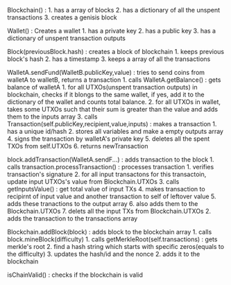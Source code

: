 Blockchain() :
	1. has a array of blocks
	2. has a dictionary of all the unspent transactions
	3. creates a genisis block

Wallet() : Creates a wallet 
	1. has a private key
	2. has a public key
	3. has a dictionary of unspent transaction outputs

Block(previousBlock.hash) : creates a block of blockchain
	1. keeps previous block's hash
	2. has a timestamp
	3. keeps a array of all the transactions

WalletA.sendFund(WalletB.publicKey,value) : tries to send coins from walletA to walletB, returns a transaction 
	1. calls WalletA.getBalance() :  gets balance of walletA
		1. for all UTXOs(unspent transaction outputs) in blockchain, checks if it blongs to the same wallet, if yes, add it to the dictionary of the wallet and counts total balance.
	2. for all UTXOs in wallet, takes some UTXOs such that their sum is greater than the value and adds them to the inputs array
	3. calls Transaction(self.publicKey,recipient,value,inputs) : makes a transaction
		1. has a unique id/hash
		2. stores all variables and make a empty outputs array	
	4. signs the transaction by walletA's private key
	5. deletes all the spent TXOs from self.UTXOs
	6. returns newTransaction

block.addTransaction(WalletA.sendF...) : adds transaction to the block
	1. calls transaction.processTransaction() : processes transaction
		1. verifies transaction's signature
		2. for all input transactons for this transactoin, update input UTXOs's value from Blockchain.UTXOs
		3. calls getInputsValue() : get total value of input TXs
		4. makes transaction to recipirnt of input value and another transaction to self of leftover value
		5. adds these tranactions to the output array
		6. also adds them to the Blockchain.UTXOs
		7. delets all the input TXs from Blockchain.UTXOs
	2. adds the transaction to the transactions array

Blockchain.addBlock(block) : adds block to the blockchain array
	1. calls block.mineBlock(difficulty)
		1. calls getMerkleRoot(self.transactions) : gets merkle's root
		2. find a hash string which starts with specific zeros(equals to the difficulty)
		3. updates the hash/id and the nonce
	2. adds it to the blockchain 

isChainValid() : checks if the blockchain is valid
